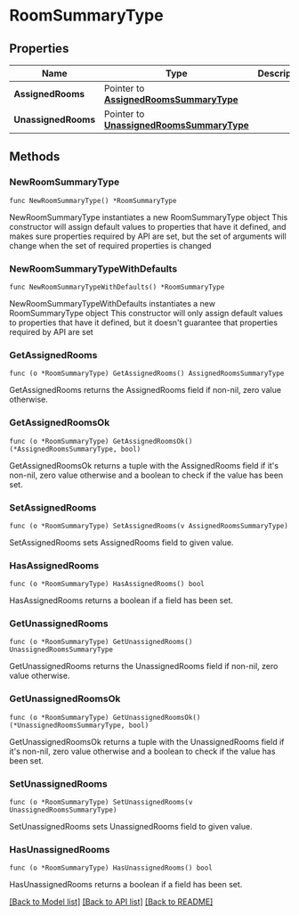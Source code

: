 # RoomSummaryType

## Properties

Name | Type | Description | Notes
------------ | ------------- | ------------- | -------------
**AssignedRooms** | Pointer to [**AssignedRoomsSummaryType**](AssignedRoomsSummaryType.md) |  | [optional] 
**UnassignedRooms** | Pointer to [**UnassignedRoomsSummaryType**](UnassignedRoomsSummaryType.md) |  | [optional] 

## Methods

### NewRoomSummaryType

`func NewRoomSummaryType() *RoomSummaryType`

NewRoomSummaryType instantiates a new RoomSummaryType object
This constructor will assign default values to properties that have it defined,
and makes sure properties required by API are set, but the set of arguments
will change when the set of required properties is changed

### NewRoomSummaryTypeWithDefaults

`func NewRoomSummaryTypeWithDefaults() *RoomSummaryType`

NewRoomSummaryTypeWithDefaults instantiates a new RoomSummaryType object
This constructor will only assign default values to properties that have it defined,
but it doesn't guarantee that properties required by API are set

### GetAssignedRooms

`func (o *RoomSummaryType) GetAssignedRooms() AssignedRoomsSummaryType`

GetAssignedRooms returns the AssignedRooms field if non-nil, zero value otherwise.

### GetAssignedRoomsOk

`func (o *RoomSummaryType) GetAssignedRoomsOk() (*AssignedRoomsSummaryType, bool)`

GetAssignedRoomsOk returns a tuple with the AssignedRooms field if it's non-nil, zero value otherwise
and a boolean to check if the value has been set.

### SetAssignedRooms

`func (o *RoomSummaryType) SetAssignedRooms(v AssignedRoomsSummaryType)`

SetAssignedRooms sets AssignedRooms field to given value.

### HasAssignedRooms

`func (o *RoomSummaryType) HasAssignedRooms() bool`

HasAssignedRooms returns a boolean if a field has been set.

### GetUnassignedRooms

`func (o *RoomSummaryType) GetUnassignedRooms() UnassignedRoomsSummaryType`

GetUnassignedRooms returns the UnassignedRooms field if non-nil, zero value otherwise.

### GetUnassignedRoomsOk

`func (o *RoomSummaryType) GetUnassignedRoomsOk() (*UnassignedRoomsSummaryType, bool)`

GetUnassignedRoomsOk returns a tuple with the UnassignedRooms field if it's non-nil, zero value otherwise
and a boolean to check if the value has been set.

### SetUnassignedRooms

`func (o *RoomSummaryType) SetUnassignedRooms(v UnassignedRoomsSummaryType)`

SetUnassignedRooms sets UnassignedRooms field to given value.

### HasUnassignedRooms

`func (o *RoomSummaryType) HasUnassignedRooms() bool`

HasUnassignedRooms returns a boolean if a field has been set.


[[Back to Model list]](../README.md#documentation-for-models) [[Back to API list]](../README.md#documentation-for-api-endpoints) [[Back to README]](../README.md)


